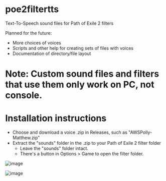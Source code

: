 # poe2filtertts
Text-To-Speech sound files for Path of Exile 2 filters

Planned for the future:
- More choices of voices
- Scripts and other help for creating sets of files with voices
- Documentation of directory/file layout

# Note: Custom sound files and filters that use them only work on PC, not console.

# Installation instructions
- Choose and download a voice .zip in Releases, such as "AWSPolly-Matthew.zip"
- Extract the "sounds" folder in the .zip to your Path of Exile 2 filter folder
  - Leave the "sounds" folder intact.
  - There's a button in Options > Game to open the filter folder.
 
![image](https://github.com/user-attachments/assets/ca125eb2-eaaf-4fdf-8204-7b7926d732b1)

![image](https://github.com/user-attachments/assets/96ee9b29-bcd3-424b-8971-44eeb0ecd6b1)
